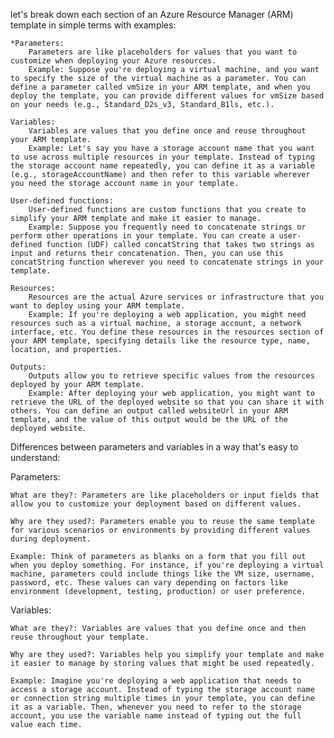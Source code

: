 let's break down each section of an Azure Resource Manager (ARM) template in simple terms with examples:

    *Parameters:
        Parameters are like placeholders for values that you want to customize when deploying your Azure resources.
        Example: Suppose you're deploying a virtual machine, and you want to specify the size of the virtual machine as a parameter. You can define a parameter called vmSize in your ARM template, and when you deploy the template, you can provide different values for vmSize based on your needs (e.g., Standard_D2s_v3, Standard_B1ls, etc.).

    Variables:
        Variables are values that you define once and reuse throughout your ARM template.
        Example: Let's say you have a storage account name that you want to use across multiple resources in your template. Instead of typing the storage account name repeatedly, you can define it as a variable (e.g., storageAccountName) and then refer to this variable wherever you need the storage account name in your template.

    User-defined functions:
        User-defined functions are custom functions that you create to simplify your ARM template and make it easier to manage.
        Example: Suppose you frequently need to concatenate strings or perform other operations in your template. You can create a user-defined function (UDF) called concatString that takes two strings as input and returns their concatenation. Then, you can use this concatString function wherever you need to concatenate strings in your template.

    Resources:
        Resources are the actual Azure services or infrastructure that you want to deploy using your ARM template.
        Example: If you're deploying a web application, you might need resources such as a virtual machine, a storage account, a network interface, etc. You define these resources in the resources section of your ARM template, specifying details like the resource type, name, location, and properties.

    Outputs:
        Outputs allow you to retrieve specific values from the resources deployed by your ARM template.
        Example: After deploying your web application, you might want to retrieve the URL of the deployed website so that you can share it with others. You can define an output called websiteUrl in your ARM template, and the value of this output would be the URL of the deployed website.


Differences between parameters and variables in a way that's easy to understand:

Parameters:

    What are they?: Parameters are like placeholders or input fields that allow you to customize your deployment based on different values.

    Why are they used?: Parameters enable you to reuse the same template for various scenarios or environments by providing different values during deployment.

    Example: Think of parameters as blanks on a form that you fill out when you deploy something. For instance, if you're deploying a virtual machine, parameters could include things like the VM size, username, password, etc. These values can vary depending on factors like environment (development, testing, production) or user preference.

Variables:

    What are they?: Variables are values that you define once and then reuse throughout your template.

    Why are they used?: Variables help you simplify your template and make it easier to manage by storing values that might be used repeatedly.

    Example: Imagine you're deploying a web application that needs to access a storage account. Instead of typing the storage account name or connection string multiple times in your template, you can define it as a variable. Then, whenever you need to refer to the storage account, you use the variable name instead of typing out the full value each time.